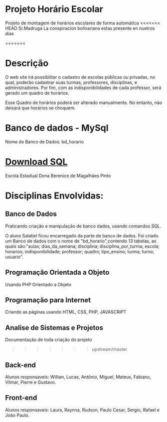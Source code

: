 # Projeto Horário Escolar
Projeto de montagem de horários escolares de forma automática
<<<<<<< HEAD
Sr.Madruga
La conspiracion bolivariana estas presente en nuetros dias 

=======

# Descrição
O web site irá possibilitar o cadastro de escolas públicas ou privadas, no qual, poderão cadastrar suas turmas, professores, disciplinas, e administradores. Por fim, com as indisponibilidades de cada professor, será gerado um quadro de horários.

Esse Quadro de horários poderá ser alterado manualmente. No entanto, não deixará que horários se choquem. 


# Banco de dados - MySql


Nome do Banco de Dados: bd_horario


[Download SQL](https://github.com/mlealprof/horario/database/bd_horario.sql)
=========================================================================

Escola Estadual Dona Berenice de Magalhães Pinto

# Disciplinas Envolvidas:

## Banco de Dados
Praticando criação e manipulação de banco dados, usando comandos SQL.

<!--==========================
  Relatório banco de dados
  ============================-->
O aluno Salatiel ficou encarregado da parte de banco de dados.
Foi criado um Banco de dados com o nome de "bd_horario",contendo 13 tabelas, as quais são:"aulas; dias_da_semana; disciplina; disciplina_por_turma; escola; horarios; indisponibilidade; professor; quadro; tipo_ensino; turma; turno; usuario".

## Programação Orientada a Objeto
Usando PHP Orientado a Objeto 

## Programação para Internet
Criando as páginas usando HTML, CSS, PHP, JAVASCRIPT

## Analise de Sistemas e Projetos 
Documentação de toda criação do projeto
>>>>>>> upstream/master

## Back-end
<!--==========================
  Relatório Back-end
  ============================-->
  Alunos responsaveis: Willian, Lucas, Antônio, Miguel, Mateus, Fabiano, Vilmar, Pierre e Gustavo.

## Front-end
<!--==========================
  Relatório Front-end
  ============================-->
  Alunos responsaveis: Laura, Raynna, Rudson, Paulo Cesar, Sergio, Rafael e João Paulo.